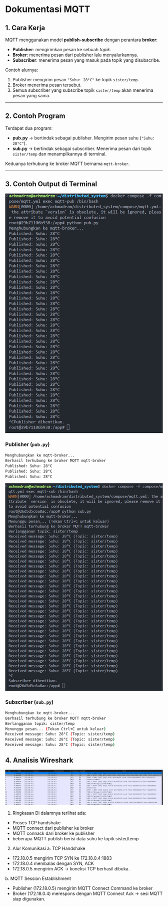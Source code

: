 # Dokumentasi MQTT

## 1. Cara Kerja
MQTT menggunakan model **publish-subscribe** dengan perantara **broker**:
- **Publisher**: mengirimkan pesan ke sebuah *topik*.
- **Broker**: menerima pesan dari publisher lalu menyalurkannya.
- **Subscriber**: menerima pesan yang masuk pada topik yang disubscribe.

Contoh alurnya:
1. Publisher mengirim pesan `"Suhu: 28°C"` ke topik `sister/temp`.
2. Broker menerima pesan tersebut.
3. Semua subscriber yang subscribe topik `sister/temp` akan menerima pesan yang sama.

---

## 2. Contoh Program
Terdapat dua program:
- **pub.py** → bertindak sebagai publisher. Mengirim pesan suhu (`"Suhu: 28°C"`).
- **sub.py** → bertindak sebagai subscriber. Menerima pesan dari topik `sister/temp` dan menampilkannya di terminal.

Keduanya terhubung ke broker MQTT bernama `mqtt-broker`.

---

## 3. Contoh Output di Terminal

![Output Publisher](dokumentasi/mqtt/pub.png)
### Publisher (`pub.py`)
```bash
Menghubungkan ke mqtt-broker...
Berhasil terhubung ke broker MQTT mqtt-broker
Published: Suhu: 28°C
Published: Suhu: 28°C
Published: Suhu: 28°C
```

![Output Subscriber](dokumentasi/mqtt/sub.png)
### Subscriber (`sub.py`)

```bash
Menghubungkan ke mqtt-broker...
Berhasil terhubung ke broker MQTT mqtt-broker
Berlangganan topik: sister/temp
Menunggu pesan... (Tekan Ctrl+C untuk keluar)
Received message: Suhu: 28°C (Topic: sister/temp)
Received message: Suhu: 28°C (Topic: sister/temp)
Received message: Suhu: 28°C (Topic: sister/temp)
```

## 4. Analisis Wireshark

![Wireshark](dokumentasi/mqtt/wireshark.png)

1. Ringkasan
Di dalamnya terlihat ada:
- Proses TCP handshake
- MQTT connect dari publisher ke broker
- MQTT connack dari broker ke publisher
- beberapa MQTT publish berisi data suhu ke topik sister/temp

2. Alur Komunikasi
a. TCP Handshake
- 172.18.0.5 mengirim TCP SYN ke 172.18.0.4:1883
- 172.18.0.4 membalas dengan SYN, ACK
- 172.18.0.5 mengirim ACK → koneksi TCP berhasil dibuka.

b. MQTT Session Establishment
- Publisher (172.18.0.5) mengirim MQTT Connect Command ke broker
- Broker (172.18.0.4) merespons dengan MQTT Connect Ack → sesi MQTT siap digunakan.